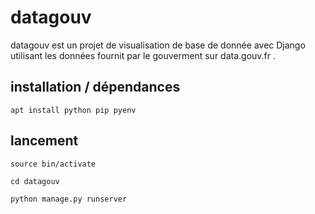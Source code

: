 # datagouv


datagouv est un projet de visualisation de base de donnée avec Django utilisant les données fournit par le gouverment sur data.gouv.fr .


## installation / dépendances


``
apt install python pip pyenv
``

## lancement

```
source bin/activate

cd datagouv

python manage.py runserver
```
